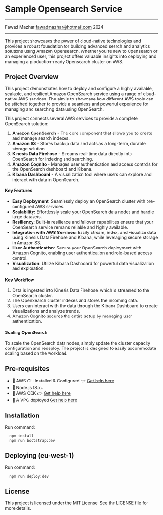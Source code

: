 # Sample Opensearch Service
---

Fawad Mazhar <fawadmazhar@hotmail.com> 2024

---

This project showcases the power of cloud-native technologies and provides a robust foundation for building advanced search and analytics solutions using Amazon Opensearch. Whether you're new to Opensearch or an experienced user, this project offers valuable insights into deploying and managing a production-ready Opensearch cluster on AWS.

## Project Overview

This project demonstrates how to deploy and configure a highly available, scalable, and resilient Amazon OpenSearch service using a range of cloud-native AWS services. The aim is to showcase how different AWS tools can be stitched together to provide a seamless and powerful experience for managing and searching data using OpenSearch.

This project connects several AWS services to provide a complete OpenSearch solution:

1. <b>Amazon OpenSearch</b> - The core component that allows you to create and manage search indexes.
2. <b>Amazon S3</b> - Stores backup data and acts as a long-term, durable storage solution.
3. <b>Kinesis Data Firehose</b> - Streams real-time data directly into OpenSearch for indexing and searching.
4. <b>Amazon Cognito</b> - Manages user authentication and access controls for the OpenSearch dashboard and Kibana.
5. <b>Kibana Dashboard</b> - A visualization tool where users can explore and interact with data in OpenSearch.


#### Key Features

- <b>Easy Deployment:</b> Seamlessly deploy an OpenSearch cluster with pre-configured AWS services.
- <b>Scalability:</b> Effortlessly scale your OpenSearch data nodes and handle large datasets.
- <b>Resiliency:</b> Built-in resilience and failover capabilities ensure that your OpenSearch service remains reliable and highly available.
- <b>Integration with AWS Services:</b> Easily stream, index, and visualize data using Kinesis Data Firehose and Kibana, while leveraging secure storage in Amazon S3.
- <b>User Authentication:</b> Secure your OpenSearch deployment with Amazon Cognito, enabling user authentication and role-based access control.
- <b>Visualization</b>: Utilize Kibana Dashboard for powerful data visualization and exploration.


#### Key Workflow

1. Data is ingested into Kinesis Data Firehose, which is streamed to the OpenSearch cluster.
2. The OpenSearch cluster indexes and stores the incoming data.
3. Users can interact with the data through the Kibana Dashboard to create visualizations and analyze trends.
4.  Amazon Cognito secures the entire setup by managing user authentication.

#### Scaling OpenSearch

To scale the OpenSearch data nodes, simply update the cluster capacity configuration and redeploy. The project is designed to easily accommodate scaling based on the workload.


## Pre-requisites
  - 🔧 AWS CLI Installed & Configured 👉 [Get help here](https://aws.amazon.com/cli/)
  - 🔧 Node.js 18.x+
  - 🔧 AWS CDK 👉 [Get help here](https://docs.aws.amazon.com/cdk/latest/guide/getting_started.html) 
  - 🔧 A VPC deployed [Get help here](https://github.com/fawad1985/aws-sample-vpc)

## Installation
Run command:
```bash
  npm install
  npm run bootstrap:dev
```


## Deploying (eu-west-1)
Run command:
```bash
  npm run deploy:dev
```


## License

This project is licensed under the MIT License. See the LICENSE file for more details.